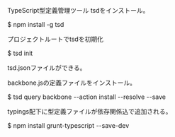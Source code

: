 TypeScript型定義管理ツール tsdをインストール。

$ npm install -g tsd

プロジェクトルートでtsdを初期化

$ tsd init

tsd.jsonファイルができる。

backbone.jsの定義ファイルをインストール。

$ tsd query backbone --action install --resolve --save

typings配下に型定義ファイルが依存関係込で追加される。


$ npm install grunt-typescript --save-dev
